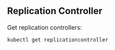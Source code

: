 ## Replication Controller
Get replication controllers:
```shell
kubectl get replicationcontroller
```
